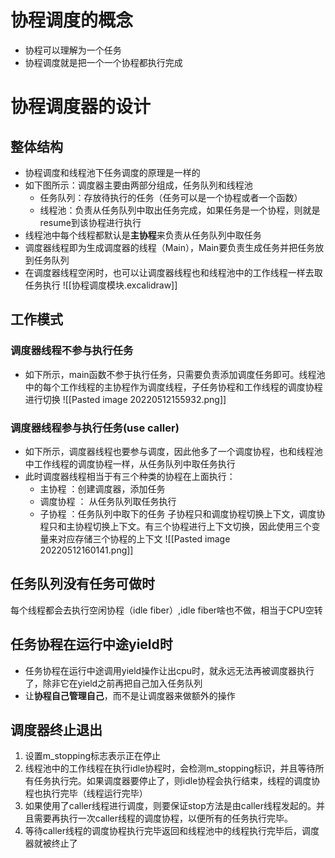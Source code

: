 # 协程调度的概念
- 协程可以理解为一个任务
- 协程调度就是把一个一个协程都执行完成

# 协程调度器的设计
## 整体结构
- 协程调度和线程池下任务调度的原理是一样的
- 如下图所示：调度器主要由两部分组成，任务队列和线程池
	- 任务队列：存放待执行的任务（任务可以是一个协程或者一个函数）
	- 线程池：负责从任务队列中取出任务完成，如果任务是一个协程，则就是resume到该协程进行执行
- 线程池中每个线程都默认是**主协程**来负责从任务队列中取任务
- 调度器线程即为生成调度器的线程（Main），Main要负责生成任务并把任务放到任务队列
- 在调度器线程空闲时，也可以让调度器线程也和线程池中的工作线程一样去取任务执行
![[协程调度模块.excalidraw]]

## 工作模式
### 调度器线程不参与执行任务
- 如下所示，main函数不参于执行任务，只需要负责添加调度任务即可。线程池中的每个工作线程的主协程作为调度线程，子任务协程和工作线程的调度协程进行切换
![[Pasted image 20220512155932.png]]
### 调度器线程参与执行任务(use caller)
- 如下所示，调度器线程也要参与调度，因此他多了一个调度协程，也和线程池中工作线程的调度协程一样，从任务队列中取任务执行
- 此时调度器线程相当于有三个种类的协程在上面执行：
	- 主协程 ：创建调度器，添加任务
	- 调度协程 ： 从任务队列取任务执行
	- 子协程 ：任务队列中取下的任务
	子协程只和调度协程切换上下文，调度协程只和主协程切换上下文。有三个协程进行上下文切换，因此使用三个变量来对应存储三个协程的上下文
![[Pasted image 20220512160141.png]]

## 任务队列没有任务可做时
每个线程都会去执行空闲协程（idle fiber）,idle fiber啥也不做，相当于CPU空转

## 任务协程在运行中途yield时
- 任务协程在运行中途调用yield操作让出cpu时，就永远无法再被调度器执行了，除非它在yield之前再把自己加入任务队列
- 让**协程自己管理自己**，而不是让调度器来做额外的操作

## 调度器终止退出
1. 设置m_stopping标志表示正在停止
2. 线程池中的工作线程在执行idle协程时，会检测m_stopping标识，并且等待所有任务执行完。如果调度器要停止了，则idle协程会执行结束，线程的调度协程也执行完毕（线程运行完毕）
3. 如果使用了caller线程进行调度，则要保证stop方法是由caller线程发起的。并且需要再执行一次caller线程的调度协程，以便所有的任务执行完毕。
4. 等待caller线程的调度协程执行完毕返回和线程池中的线程执行完毕后，调度器就被终止了
